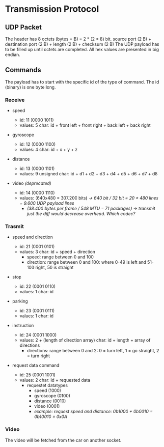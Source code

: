 # Transmission Protocol

## UDP Packet
The header has 8 octets (bytes = B) = 2 * (2 * 8) bit. source port (2 B) + destination port (2 B) + length (2 B) + checksum (2 B)
The UDP payload has to be filled up until octets are completed. All hex values are presented in big endian.


## Commands
The payload has to start with the specific id of the type of command. The id (binary) is one byte long. 

### Receive
* speed 
	* id: 11 (0000 1011)
	* values: 5 char: id + front left + front right + back left + back right

* gyroscope
	* id: 12 (0000 1100)
	* values: 4 char: id + x + y + z

* distance
	* id: 13 (0000 1101)
	* values: 9 unsigned char: id + d1 + d2 + d3 + d4 + d5 + d6 + d7 + d8

* video *(deprecated)*
	* id: 14 (0000 1110)
	* values: (640x480 = 307.200 bits) <i>-> 640 bit / 32 bit = 20 * 480 lines = 9.600 UDP payload lines</i>
		* <i>(38.400 bytes per frame / 548 MTU = 71 packages) -> transmit just the diff would decrease overhead. Which codec?</i>


### Trasmit
* speed and direction
	* id: 21 (0001 0101)
	* values: 3 char: id + speed + direction
		* speed: range between 0 and 100
		* direction: range between 0 and 100: where 0-49 is left and 51-100 right, 50 is straight

* stop
	* id: 22 (0001 0110)
	* values: 1 char: id

* parking
	* id: 23 (0001 0111)
	* values: 1 char: id

* instruction
	* id: 24 (0001 1000)
	* values: 2 + (length of direction array) char: id + length + array of directions
		* directions: range between 0 and 2: 0 = turn left, 1 = go straight, 2 = turn right

* request data command
	* id: 25 (0001 1001)
	* values: 2 char: id + requested data
		* requestet datatypes
			* speed (1000)
			* gyroscope (0100)
			* distance (0010)
			* video (0001)
			* <i>example: request speed and distance: 0b1000 + 0b0010 = 0b10010 = 0x0A</i>

### Video
The video will be fetched from the car on another socket. 
